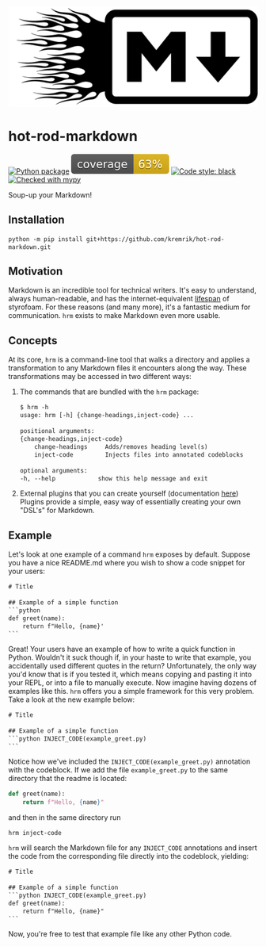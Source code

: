 ![](images/hot-rod-markdown.png)

# hot-rod-markdown
[![Python package](https://github.com/kremrik/hot-rod-markdown/actions/workflows/python-package.yml/badge.svg)](https://github.com/kremrik/hot-rod-markdown/actions/workflows/python-package.yml)
![coverage](images/coverage.svg)
[![Code style: black](https://img.shields.io/badge/code%20style-black-000000.svg)](https://github.com/psf/black)
[![Checked with mypy](http://www.mypy-lang.org/static/mypy_badge.svg)](http://mypy-lang.org/)

Soup-up your Markdown!

## Installation
```
python -m pip install git+https://github.com/kremrik/hot-rod-markdown.git
```

## Motivation
Markdown is an incredible tool for technical writers.
It's easy to understand, always human-readable, and has the internet-equivalent [lifespan](https://brandur.org/fragments/graceful-degradation-time) of styrofoam.
For these reasons (and many more), it's a fantastic medium for communication.
`hrm` exists to make Markdown even more usable.

## Concepts
At its core, `hrm` is a command-line tool that walks a directory and applies a transformation to any Markdown files it encounters along the way.
These transformations may be accessed in two different ways:
1. The commands that are bundled with the `hrm` package:
    ```
    $ hrm -h
    usage: hrm [-h] {change-headings,inject-code} ...

    positional arguments:
    {change-headings,inject-code}
        change-headings     Adds/removes heading level(s)
        inject-code         Injects files into annotated codeblocks

    optional arguments:
    -h, --help            show this help message and exit
    ```
1. External plugins that you can create yourself (documentation [here](hrm/plugins/README.md))
Plugins provide a simple, easy way of essentially creating your own "DSL's" for Markdown.

## Example
Let's look at one example of a command `hrm` exposes by default.
Suppose you have a nice README.md where you wish to show a code snippet for your users:

````
# Title

## Example of a simple function
```python
def greet(name):
    return f"Hello, {name}'
```
````

Great!
Your users have an example of how to write a quick function in Python.
Wouldn't it suck though if, in your haste to write that example, you accidentally used different quotes in the return?
Unfortunately, the only way you'd know that is if you tested it, which means copying and pasting it into your REPL, or into a file to manually execute.
Now imagine having dozens of examples like this.
`hrm` offers you a simple framework for this very problem.
Take a look at the new example below:

````
# Title

## Example of a simple function
```python INJECT_CODE(example_greet.py)
```
````

Notice how we've included the `INJECT_CODE(example_greet.py)` annotation with the codeblock.
If we add the file `example_greet.py` to the same directory that the readme is located:
```python
def greet(name):
    return f"Hello, {name}"
```

and then in the same directory run

```
hrm inject-code
```

`hrm` will search the Markdown file for any `INJECT_CODE` annotations and insert the code from the corresponding file directly into the codeblock, yielding:

````
# Title

## Example of a simple function
```python INJECT_CODE(example_greet.py)
def greet(name):
    return f"Hello, {name}"
```
````

Now, you're free to test that example file like any other Python code.


